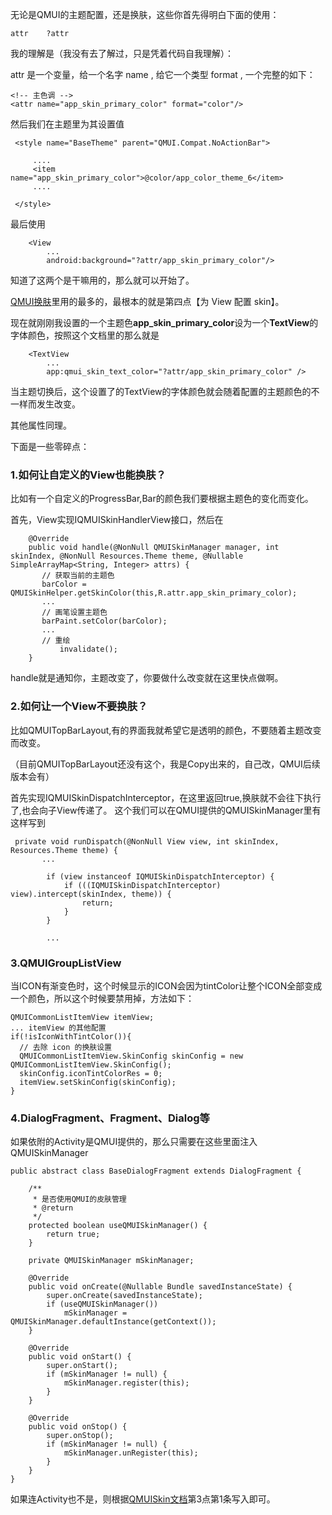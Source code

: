 无论是QMUI的主题配置，还是换肤，这些你首先得明白下面的使用：

```
attr    ?attr
```

我的理解是（我没有去了解过，只是凭着代码自我理解）：

attr 是一个变量，给一个名字 name , 给它一个类型 format , 一个完整的如下：

```
<!-- 主色调 -->
<attr name="app_skin_primary_color" format="color"/>
```
然后我们在主题里为其设置值

```
 <style name="BaseTheme" parent="QMUI.Compat.NoActionBar">
 
     ....
     <item name="app_skin_primary_color">@color/app_color_theme_6</item>
     ....
    
 </style>

```

最后使用

```
    <View
        ...
        android:background="?attr/app_skin_primary_color"/>
```

知道了这两个是干嘛用的，那么就可以开始了。

[QMUI换肤](https://github.com/Tencent/QMUI_Android/wiki/QMUI-%E6%8D%A2%E8%82%A4)里用的最多的，最根本的就是第四点【为 View 配置 skin】。

现在就刚刚我设置的一个主题色**app_skin_primary_color**设为一个**TextView**的字体颜色，按照这个文档里的那么就是

```
    <TextView
        ...
        app:qmui_skin_text_color="?attr/app_skin_primary_color" />
```

当主题切换后，这个设置了的TextView的字体颜色就会随着配置的主题颜色的不一样而发生改变。

其他属性同理。



下面是一些零碎点：


### 1.如何让自定义的View也能换肤？

比如有一个自定义的ProgressBar,Bar的颜色我们要根据主题色的变化而变化。

首先，View实现IQMUISkinHandlerView接口，然后在

```
    @Override
    public void handle(@NonNull QMUISkinManager manager, int skinIndex, @NonNull Resources.Theme theme, @Nullable SimpleArrayMap<String, Integer> attrs) {
       // 获取当前的主题色
       barColor = QMUISkinHelper.getSkinColor(this,R.attr.app_skin_primary_color);
       ...
       // 画笔设置主题色
       barPaint.setColor(barColor);
       ...
       // 重绘
		   invalidate();
    }
```

handle就是通知你，主题改变了，你要做什么改变就在这里快点做啊。

### 2.如何让一个View不要换肤？

比如QMUITopBarLayout,有的界面我就希望它是透明的颜色，不要随着主题改变而改变。

（目前QMUITopBarLayout还没有这个，我是Copy出来的，自己改，QMUI后续版本会有）

首先实现IQMUISkinDispatchInterceptor，在这里返回true,换肤就不会往下执行了,也会向子View传递了。
这个我们可以在QMUI提供的QMUISkinManager里有这样写到

```
 private void runDispatch(@NonNull View view, int skinIndex, Resources.Theme theme) {
       ...
       
        if (view instanceof IQMUISkinDispatchInterceptor) {
            if (((IQMUISkinDispatchInterceptor) view).intercept(skinIndex, theme)) {
                return;
            }
        }
        
        ...

```

### 3.QMUIGroupListView

当ICON有渐变色时，这个时候显示的ICON会因为tintColor让整个ICON全部变成一个颜色，所以这个时候要禁用掉，方法如下：

```
QMUICommonListItemView itemView;
... itemView 的其他配置
if(!isIconWithTintColor()){
  // 去除 icon 的换肤设置
  QMUICommonListItemView.SkinConfig skinConfig = new QMUICommonListItemView.SkinConfig();
  skinConfig.iconTintColorRes = 0;
  itemView.setSkinConfig(skinConfig);
}
```

### 4.DialogFragment、Fragment、Dialog等

如果依附的Activity是QMUI提供的，那么只需要在这些里面注入QMUISkinManager

```
public abstract class BaseDialogFragment extends DialogFragment {

    /**
     * 是否使用QMUI的皮肤管理
     * @return
     */
    protected boolean useQMUISkinManager() {
        return true;
    }

    private QMUISkinManager mSkinManager;

    @Override
    public void onCreate(@Nullable Bundle savedInstanceState) {
        super.onCreate(savedInstanceState);
        if (useQMUISkinManager())
            mSkinManager = QMUISkinManager.defaultInstance(getContext());
    }

    @Override
    public void onStart() {
        super.onStart();
        if (mSkinManager != null) {
            mSkinManager.register(this);
        }
    }

    @Override
    public void onStop() {
        super.onStop();
        if (mSkinManager != null) {
            mSkinManager.unRegister(this);
        }
    }
}

```

如果连Activity也不是，则根据[QMUISkin文档](https://github.com/Tencent/QMUI_Android/wiki/QMUI-%E6%8D%A2%E8%82%A4)第3点第1条写入即可。



